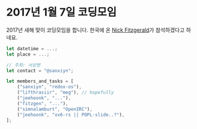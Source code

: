 2017년 1월 7일 코딩모임
====================

2017년 새해 맞이 코딩모임을 합니다. 한국에 온 [Nick Fitzgerald](http://fitzgeraldnick.com/)가 참석하겠다고 하네요.

```rust
let datetime = ...;
let place = ...;

// 주최: 서상현
let contact = "@sanxiyn";

let members_and_tasks = [
    ("sanxiyn", "redox-os"),
    ("lifthrasiir", "meg"), // hopefully
    ("jeehoonk", "..."),
    ("fitzgen", "..."),
    ("simnalamburt", "OpenIRC"),
    ("jeehoonk", "xv6-rs || POPL-slide..?"),
];
```
